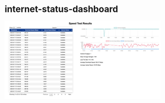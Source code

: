 # internet-status-dashboard

![alt text](https://github.com/JohnGrey0/internet-status-dashboard/blob/main/example/Screenshot%202023-07-18%20at%2012.01.46%20AM.png?raw=true)
